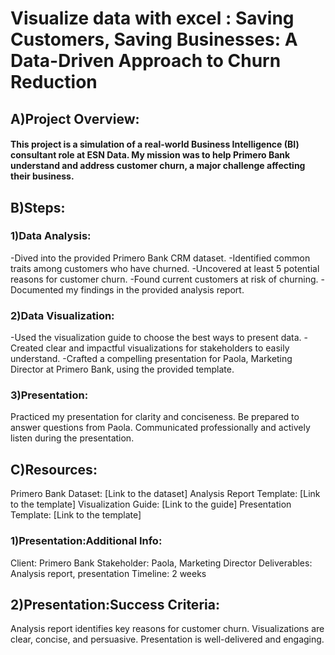 # Visualize data with excel : Saving Customers, Saving Businesses: A Data-Driven Approach to Churn Reduction


  ## A)Project Overview:

#### This project is a simulation of a real-world Business Intelligence (BI) consultant role at ESN Data. My mission was to help Primero Bank understand and address customer churn, a major challenge affecting their business.

  ## B)Steps:

### 1)Data Analysis:

-Dived into the provided Primero Bank CRM dataset.
-Identified common traits among customers who have churned.
-Uncovered at least 5 potential reasons for customer churn.
-Found current customers at risk of churning.
-Documented my  findings in the provided analysis report.


### 2)Data Visualization:

-Used the visualization guide to choose the best ways to present  data.
-Created clear and impactful visualizations for stakeholders to easily understand.
-Crafted a compelling presentation for Paola, Marketing Director at Primero Bank, using the provided template.


### 3)Presentation:

Practiced my  presentation for clarity and conciseness.
Be prepared to answer questions from Paola.
Communicated professionally and actively listen during the presentation.



  ## C)Resources:

Primero Bank Dataset: [Link to the dataset]
Analysis Report Template: [Link to the template]
Visualization Guide: [Link to the guide]
Presentation Template: [Link to the template]


### 1)Presentation:Additional Info:

Client: Primero Bank
Stakeholder: Paola, Marketing Director
Deliverables: Analysis report, presentation
Timeline: 2 weeks


## 2)Presentation:Success Criteria:

Analysis report identifies key reasons for customer churn.
Visualizations are clear, concise, and persuasive.
Presentation is well-delivered and engaging.

